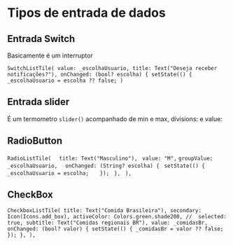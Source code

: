 # Tipos de entrada de dados

## Entrada Switch
Basicamente é um interruptor 

  `SwitchListTile(
     value: _escolhaUsuario,
          title: Text("Deseja receber notificações?"),
            onChanged: (bool? escolha) {
                setState(() {
                  _escolhaUsuario = escolha ?? false;
             )`
## Entrada slider
É um termometro
`slider()`
acompanhado de min e max,  divisions:  e  value:

## RadioButton
`RadioListTile(`
            `  title: Text("Masculino"),`
             ` value: "M",`
               ` groupValue: _escolhaUsuario,  `
              `  onChanged: (String? escolha) {  `
                 ` setState(() {  `
                  `  _escolhaUsuario = escolha;  `
               `   });  `
               ` },  `
             ` ), `

## CheckBox
`CheckboxListTile(
              title: Text("Comida Brasileira"),
              secondary: Icon(Icons.add_box),
              activeColor: Colors.green.shade200,
              //  selected: true,
              subtitle: Text("Comidas regionais BR"),
              value: _comidasBr,
              onChanged: (bool? valor) {
                setState(() {
                  _comidasBr = valor ?? false;
                });
              },
            ),`
